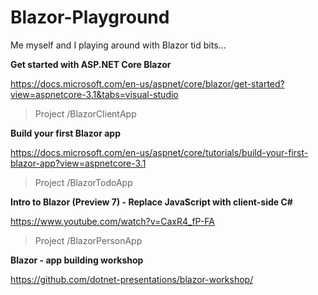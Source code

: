 # Blazor-Playground
Me myself and I playing around with Blazor tid bits...

**Get started with ASP.NET Core Blazor**

https://docs.microsoft.com/en-us/aspnet/core/blazor/get-started?view=aspnetcore-3.1&tabs=visual-studio
> Project /BlazorClientApp

**Build your first Blazor app**

https://docs.microsoft.com/en-us/aspnet/core/tutorials/build-your-first-blazor-app?view=aspnetcore-3.1
> Project /BlazorTodoApp

**Intro to Blazor (Preview 7) - Replace JavaScript with client-side C#**

https://www.youtube.com/watch?v=CaxR4_fP-FA
> Project /BlazorPersonApp

**Blazor - app building workshop**

https://github.com/dotnet-presentations/blazor-workshop/

